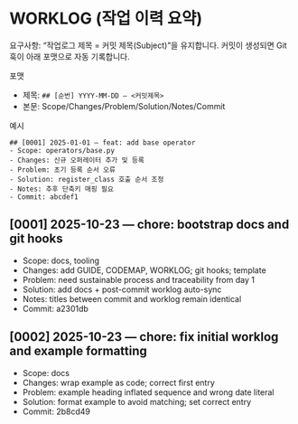 # WORKLOG (작업 이력 요약)

요구사항: “작업로그 제목 = 커밋 제목(Subject)”을 유지합니다. 커밋이 생성되면 Git 훅이 아래 포맷으로 자동 기록합니다.

포맷
- 제목: `## [순번] YYYY-MM-DD — <커밋제목>`
- 본문: Scope/Changes/Problem/Solution/Notes/Commit

예시
```
## [0001] 2025-01-01 — feat: add base operator
- Scope: operators/base.py
- Changes: 신규 오퍼레이터 추가 및 등록
- Problem: 초기 등록 순서 오류
- Solution: register_class 호출 순서 조정
- Notes: 추후 단축키 매핑 필요
- Commit: abcdef1
```

## [0001] 2025-10-23 — chore: bootstrap docs and git hooks
- Scope: docs, tooling
- Changes: add GUIDE, CODEMAP, WORKLOG; git hooks; template
- Problem: need sustainable process and traceability from day 1
- Solution: add docs + post-commit worklog auto-sync
- Notes: titles between commit and worklog remain identical
- Commit: a2301db
## [0002] 2025-10-23 — chore: fix initial worklog and example formatting
- Scope: docs
- Changes: wrap example as code; correct first entry
- Problem: example heading inflated sequence and wrong date literal
- Solution: format example to avoid matching; set correct entry
- Commit: 2b8cd49

